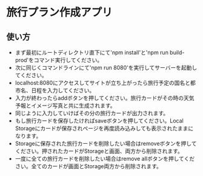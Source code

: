 # 旅行プラン作成アプリ

## 使い方
* まず最初にルートディレクトリ直下にて'npm install'と'npm run build-prod'をコマンド実行してください。
* 次に同じくコマンドラインにて'npm run 8080'を実行してサーバーを起動してください。
* localhost:8080にアクセスしてサイトが立ち上がったら旅行予定の国名と都市名、日程を入力してください。
* 入力が終わったらaddボタンを押してください。旅行カードがその時の天気予報とイメージ写真と共に生成されます。
* 同じように入力していけばその分の旅行カードが出力されます。
* もし旅行カードを保存したければsaveボタンを押してください。Local Storageにカードが保存されページを再度読み込みしても表示されたままになります。
* Storageに保存された旅行カードを削除したい場合はremoveボタンを押してください。押されたカードがStorageと画面、両方から削除されます。
* 一度に全ての旅行カードを削除したい場合はremove allボタンを押してください。全てのカードが画面とStorage両方から削除されます。
